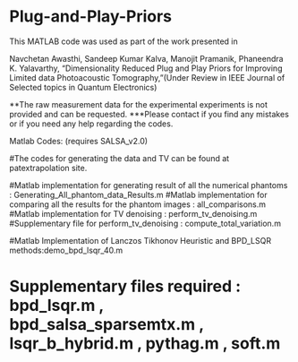 # Plug-and-Play-Priors

This MATLAB code was used as part of the work presented in

Navchetan Awasthi, Sandeep Kumar Kalva, Manojit Pramanik, Phaneendra K. Yalavarthy, “Dimensionality Reduced Plug and Play Priors for Improving Limited data Photoacoustic Tomography,”(Under Review in IEEE Journal of Selected topics in Quantum Electronics)

**The raw measurement data for the experimental experiments is not provided and can be requested.
***Please contact if you find any mistakes or if you need any help regarding the codes.


Matlab Codes: (requires SALSA_v2.0)

#The codes for generating the data and TV can be found at patextrapolation site. 

#Matlab implementation for generating result of all the numerical phantoms : Generating_All_phantom_data_Results.m
#Matlab implementation for comparing all the results for the phantom images : all_comparisons.m
#Matlab implementation for TV denoising : perform_tv_denoising.m
#Supplementary file for perform_tv_denoising : compute_total_variation.m

#Matlab Implementation of Lanczos Tikhonov Heuristic and BPD_LSQR methods:demo_bpd_lsqr_40.m
# Supplementary files required :  bpd_lsqr.m , bpd_salsa_sparsemtx.m , lsqr_b_hybrid.m , pythag.m  , soft.m
